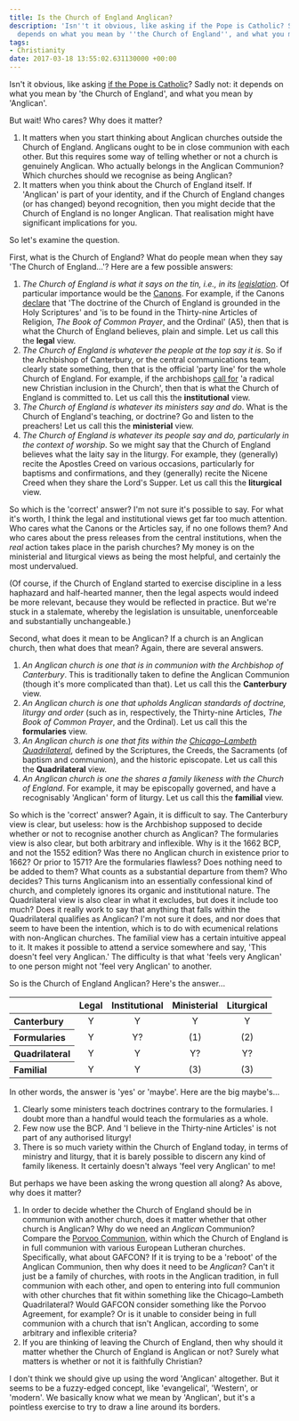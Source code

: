 ```yaml
---
title: Is the Church of England Anglican?
description: 'Isn''t it obvious, like asking if the Pope is Catholic? Sadly not: it
  depends on what you mean by ''the Church of England'', and what you mean by ''Anglican''.'
tags:
- Christianity
date: 2017-03-18 13:55:02.631130000 +00:00
---
```

Isn't it obvious, like asking [if the Pope is Catholic](https://cruxnow.com/church/2016/04/20/is-the-pope-catholic-suddenly-a-serious-question/)? Sadly not: it depends on what you mean by 'the Church of England', and what you mean by 'Anglican'.

But wait! Who cares? Why does it matter?

1. It matters when you start thinking about Anglican churches outside the Church of England. Anglicans ought to be in close communion with each other. But this requires some way of telling whether or not a church is genuinely Anglican. Who actually belongs in the Anglican Communion? Which churches should we recognise as being Anglican?
1. It matters when you think about the Church of England itself. If 'Anglican' is part of your identity, and if the Church of England changes (or has changed) beyond recognition, then you might decide that the Church of England is no longer Anglican. That realisation might have significant implications for you.

So let's examine the question.

First, what is the Church of England? What do people mean when they say 'The Church of England...'? Here are a few possible answers:

1. _The Church of England is what it says on the tin, i.e., in its [legislation](https://www.churchofengland.org/about-us/structure/churchlawlegis/legislation.aspx)_. Of particular importance would be the [Canons](https://www.churchofengland.org/about-us/structure/churchlawlegis/canons.aspx). For example, if the Canons [declare](https://www.churchofengland.org/about-us/structure/churchlawlegis/canons/section-a.aspx) that 'The doctrine of the Church of England is grounded in the Holy Scriptures' and 'is to be found in the Thirty-nine Articles of Religion, _The Book of Common Prayer_, and the Ordinal' (A5), then that is what the Church of England believes, plain and simple. Let us call this the **legal** view.
1. _The Church of England is whatever the people at the top say it is_. So if the Archbishop of Canterbury, or the central communications team, clearly state something, then that is the official 'party line' for the whole Church of England. For example, if the archbishops [call for](https://www.churchofengland.org/media/3878263/abc-and-aby-joint-letter.pdf) 'a radical new Christian inclusion in the Church', then that is what the Church of England is committed to. Let us call this the **institutional** view.
1. _The Church of England is whatever its ministers say and do_. What is the Church of England's teaching, or doctrine? Go and listen to the preachers! Let us call this the **ministerial** view.
1. _The Church of England is whatever its people say and do, particularly in the context of worship_. So we might say that the Church of England believes what the laity say in the liturgy. For example, they (generally) recite the Apostles Creed on various occasions, particularly for baptisms and confirmations, and they (generally) recite the Nicene Creed when they share the Lord's Supper. Let us call this the **liturgical** view.

So which is the 'correct' answer? I'm not sure it's possible to say. For what it's worth, I think the legal and institutional views get far too much attention. Who cares what the Canons or the Articles say, if no one follows them? And who cares about the press releases from the central institutions, when the _real_ action takes place in the parish churches? My money is on the ministerial and liturgical views as being the most helpful, and certainly the most undervalued.

(Of course, if the Church of England started to exercise discipline in a less haphazard and half-hearted manner, then the legal aspects would indeed be more relevant, because they would be reflected in practice. But we're stuck in a stalemate, whereby the legislation is unsuitable, unenforceable and substantially unchangeable.)

Second, what does it mean to be Anglican? If a church is an Anglican church, then what does that mean? Again, there are several answers.

1. _An Anglican church is one that is in communion with the Archbishop of Canterbury_. This is traditionally taken to define the Anglican Communion (though it's more complicated than that). Let us call this the **Canterbury** view.
1. _An Anglican church is one that upholds Anglican standards of doctrine, liturgy and order_ (such as in, respectively, the Thirty-nine Articles, _The Book of Common Prayer_, and the Ordinal). Let us call this the **formularies** view.
1. _An Anglican church is one that fits within the [Chicago&ndash;Lambeth Quadrilateral](https://en.wikipedia.org/wiki/Chicago-Lambeth_Quadrilateral)_, defined by the Scriptures, the Creeds, the Sacraments (of baptism and communion), and the historic episcopate. Let us call this the **Quadrilateral** view.
1. _An Anglican church is one the shares a family likeness with the Church of England_. For example, it may be episcopally governed, and have a recognisably 'Anglican' form of liturgy. Let us call this the **familial** view.

So which is the 'correct' answer? Again, it is difficult to say. The Canterbury view is clear, but useless: how is the Archbishop supposed to decide whether or not to recognise another church as Anglican? The formularies view is also clear, but both arbitrary and inflexible. Why is it the 1662 BCP, and not the 1552 edition? Was there no Anglican church in existence prior to 1662? Or prior to 1571? Are the formularies flawless? Does nothing need to be added to them? What counts as a substantial departure from them? Who decides? This turns Anglicanism into an essentially confessional kind of church, and completely ignores its organic and institutional nature. The Quadrilateral view is also clear in what it excludes, but does it include too much? Does it really work to say that anything that falls within the Quadrilateral qualifies as Anglican? I'm not sure it does, and nor does that seem to have been the intention, which is to do with ecumenical relations with non-Anglican churches. The familial view has a certain intuitive appeal to it. It makes it possible to attend a service somewhere and say, 'This doesn't feel very Anglican.' The difficulty is that what 'feels very Anglican' to one person might not 'feel very Anglican' to another.

So is the Church of England Anglican? Here's the answer...

<table width="100%">
  <thead>
    <tr>
      <th style="text-align: left"> </th>
      <th style="text-align: center">Legal</th>
      <th style="text-align: center">Institutional</th>
      <th style="text-align: center">Ministerial</th>
      <th style="text-align: center">Liturgical</th>
    </tr>
  </thead>
  <tbody>
    <tr>
      <th style="text-align: left">Canterbury</th>
      <td style="text-align: center">Y</td>
      <td style="text-align: center">Y</td>
      <td style="text-align: center">Y</td>
      <td style="text-align: center">Y</td>
    </tr>
    <tr>
      <th style="text-align: left">Formularies</th>
      <td style="text-align: center">Y</td>
      <td style="text-align: center">Y?</td>
      <td style="text-align: center">(1)</td>
      <td style="text-align: center">(2)</td>
    </tr>
    <tr>
      <th style="text-align: left">Quadrilateral</th>
      <td style="text-align: center">Y</td>
      <td style="text-align: center">Y</td>
      <td style="text-align: center">Y?</td>
      <td style="text-align: center">Y?</td>
    </tr>
    <tr>
      <th style="text-align: left">Familial</th>
      <td style="text-align: center">Y</td>
      <td style="text-align: center">Y</td>
      <td style="text-align: center">(3)</td>
      <td style="text-align: center">(3)</td>
    </tr>
  </tbody>
</table>

In other words, the answer is 'yes' or 'maybe'. Here are the big maybe's...

1. Clearly some ministers teach doctrines contrary to the formularies. I doubt more than a handful would teach the formularies as a whole.
1. Few now use the BCP. And 'I believe in the Thirty-nine Articles' is not part of any authorised liturgy!
1. There is so much variety within the Church of England today, in terms of ministry and liturgy, that it is barely possible to discern any kind of family likeness. It certainly doesn't always 'feel very Anglican' to me!

But perhaps we have been asking the wrong question all along? As above, why does it matter?

1. In order to decide whether the Church of England should be in communion with another church, does it matter whether that other church is Anglican? Why do we need an _Anglican_ Communion? Compare the [Porvoo Communion](https://en.wikipedia.org/wiki/Porvoo_Communion), within which the Church of England is in full communion with various European Lutheran churches. Specifically, what about GAFCON? If it is trying to be a 'reboot' of the Anglican Communion, then why does it need to be _Anglican_? Can't it just be a family of churches, with roots in the Anglican tradition, in full communion with each other, and open to entering into full communion with other churches that fit within something like the Chicago&ndash;Lambeth Quadrilateral? Would GAFCON consider something like the Porvoo Agreement, for example? Or is it unable to consider being in full communion with a church that isn't Anglican, according to some arbitrary and inflexible criteria?
2. If you are thinking of leaving the Church of England, then why should it matter whether the Church of England is Anglican or not? Surely what matters is whether or not it is faithfully Christian?

I don't think we should give up using the word 'Anglican' altogether. But it seems to be a fuzzy-edged concept, like 'evangelical', 'Western', or 'modern'. We basically know what we mean by 'Anglican', but it's a pointless exercise to try to draw a line around its borders.
